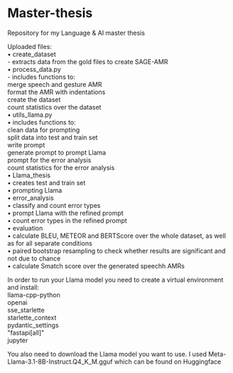 # Master-thesis
Repository for my Language &amp; AI master thesis

Uploaded files:  
• create_dataset  
	- extracts data from the gold files to create SAGE-AMR  
• process_data.py  
	- includes functions to:  
		merge speech and gesture AMR  
		format the AMR with indentations  
		create the dataset  
		count statistics over the dataset   
• utils_llama.py  
	• includes functions to:  
		clean data for prompting  
		split data into test and train set  
		write prompt  
		generate prompt to prompt Llama  
		prompt for the error analysis  
		count statistics for the error analysis  
• Llama_thesis  
	• creates test and train set  
	• prompting Llama  
• error_analysis  
	• classify and count error types  
	• prompt Llama with the refined prompt  
	• count error types in the refined prompt  
• evaluation  
	• calculate BLEU, METEOR and BERTScore over the whole dataset, as well as for all separate conditions  
	• paired bootstrap resampling to check whether results are significant and not due to chance  
	• calculate Smatch score over the generated speechh AMRs  

In order to run your Llama model you need to create a virtual environment and install:  
llama-cpp-python  
openai  
sse_starlette  
starlette_context  
pydantic_settings  
"fastapi[all]"  
jupyter  
  
You also need to download the Llama model you want to use. I used Meta-Llama-3.1-8B-Instruct.Q4_K_M.gguf which can be found on Huggingface

